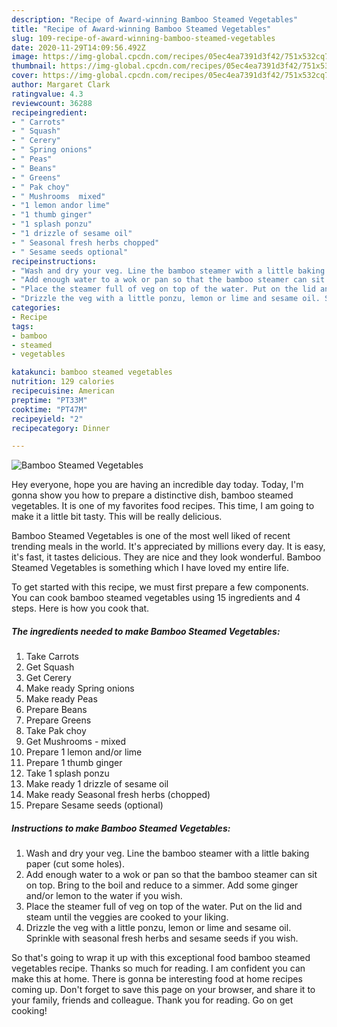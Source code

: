 ```yaml
---
description: "Recipe of Award-winning Bamboo Steamed Vegetables"
title: "Recipe of Award-winning Bamboo Steamed Vegetables"
slug: 109-recipe-of-award-winning-bamboo-steamed-vegetables
date: 2020-11-29T14:09:56.492Z
image: https://img-global.cpcdn.com/recipes/05ec4ea7391d3f42/751x532cq70/bamboo-steamed-vegetables-recipe-main-photo.jpg
thumbnail: https://img-global.cpcdn.com/recipes/05ec4ea7391d3f42/751x532cq70/bamboo-steamed-vegetables-recipe-main-photo.jpg
cover: https://img-global.cpcdn.com/recipes/05ec4ea7391d3f42/751x532cq70/bamboo-steamed-vegetables-recipe-main-photo.jpg
author: Margaret Clark
ratingvalue: 4.3
reviewcount: 36288
recipeingredient:
- " Carrots"
- " Squash"
- " Cerery"
- " Spring onions"
- " Peas"
- " Beans"
- " Greens"
- " Pak choy"
- " Mushrooms  mixed"
- "1 lemon andor lime"
- "1 thumb ginger"
- "1 splash ponzu"
- "1 drizzle of sesame oil"
- " Seasonal fresh herbs chopped"
- " Sesame seeds optional"
recipeinstructions:
- "Wash and dry your veg. Line the bamboo steamer with a little baking paper (cut some holes)."
- "Add enough water to a wok or pan so that the bamboo steamer can sit on top. Bring to the boil and reduce to a simmer. Add some ginger and/or lemon to the water if you wish."
- "Place the steamer full of veg on top of the water. Put on the lid and steam until the veggies are cooked to your liking."
- "Drizzle the veg with a little ponzu, lemon or lime and sesame oil. Sprinkle with seasonal fresh herbs and sesame seeds if you wish."
categories:
- Recipe
tags:
- bamboo
- steamed
- vegetables

katakunci: bamboo steamed vegetables 
nutrition: 129 calories
recipecuisine: American
preptime: "PT33M"
cooktime: "PT47M"
recipeyield: "2"
recipecategory: Dinner

---
```



![Bamboo Steamed Vegetables](https://img-global.cpcdn.com/recipes/05ec4ea7391d3f42/751x532cq70/bamboo-steamed-vegetables-recipe-main-photo.jpg)

Hey everyone, hope you are having an incredible day today. Today, I'm gonna show you how to prepare a distinctive dish, bamboo steamed vegetables. It is one of my favorites food recipes. This time, I am going to make it a little bit tasty. This will be really delicious.



Bamboo Steamed Vegetables is one of the most well liked of recent trending meals in the world. It's appreciated by millions every day. It is easy, it's fast, it tastes delicious. They are nice and they look wonderful. Bamboo Steamed Vegetables is something which I have loved my entire life.


To get started with this recipe, we must first prepare a few components. You can cook bamboo steamed vegetables using 15 ingredients and 4 steps. Here is how you cook that.

<!--inarticleads1-->

##### The ingredients needed to make Bamboo Steamed Vegetables:

1. Take  Carrots
1. Get  Squash
1. Get  Cerery
1. Make ready  Spring onions
1. Make ready  Peas
1. Prepare  Beans
1. Prepare  Greens
1. Take  Pak choy
1. Get  Mushrooms - mixed
1. Prepare 1 lemon and/or lime
1. Prepare 1 thumb ginger
1. Take 1 splash ponzu
1. Make ready 1 drizzle of sesame oil
1. Make ready  Seasonal fresh herbs (chopped)
1. Prepare  Sesame seeds (optional)




<!--inarticleads2-->

##### Instructions to make Bamboo Steamed Vegetables:

1. Wash and dry your veg. Line the bamboo steamer with a little baking paper (cut some holes).
1. Add enough water to a wok or pan so that the bamboo steamer can sit on top. Bring to the boil and reduce to a simmer. Add some ginger and/or lemon to the water if you wish.
1. Place the steamer full of veg on top of the water. Put on the lid and steam until the veggies are cooked to your liking.
1. Drizzle the veg with a little ponzu, lemon or lime and sesame oil. Sprinkle with seasonal fresh herbs and sesame seeds if you wish.




So that's going to wrap it up with this exceptional food bamboo steamed vegetables recipe. Thanks so much for reading. I am confident you can make this at home. There is gonna be interesting food at home recipes coming up. Don't forget to save this page on your browser, and share it to your family, friends and colleague. Thank you for reading. Go on get cooking!
